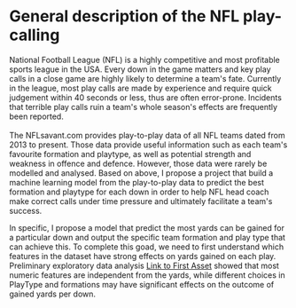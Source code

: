 # General description of the NFL play-calling 

National Football League (NFL) is a highly competitive and most profitable sports league in the USA. Every down in the game matters and key play calls in a close game are highly likely to determine a team's fate. Currently in the league, most play calls are made by experience and require quick judgement within 40 seconds or less, thus are often error-prone. Incidents that terrible play calls ruin a team's whole season's effects are frequently been reported. <br><br>
The NFLsavant.com provides play-to-play data of all NFL teams dated from 2013 to present. Those data provide useful information such as each team's favourite formation and playtype, as well as potential strength and weakness in offence and defence. However, those data were rarely be modelled and analysed.  Based on above, I propose a project that build a machine learning model from the play-to-play data to predict the best formation and playtype for each down in order to help NFL head coach make correct calls under time pressure and ultimately facilitate a team's success.

In specific, I propose a model that predict the most yards can be gained for a particular down and output the specific team formation and play type that can achieve this. To complete this goad, we need to first understand which features in the dataset have strong effects on yards gained on each play. Preliminary exploratory data analysis [Link to First Asset](https://github.com/wh2353/Data_challenge_notebook/blob/main/NFL%20play-to-play%20exploratory%20analysis.ipynb) showed that most numeric features are independent from the yards, while different choices in PlayType and formations may have significant effects on the outcome of gained yards per down.
